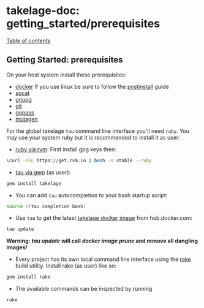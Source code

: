 # takelage-doc: getting_started/prerequisites

[Table of contents](../../README.md)

## Getting Started: prerequisites

On your host system install these prerequisites:
- [docker](https://docs.docker.com/get-docker/)
  If you use linux be sure to follow the
  [postinstall](https://docs.docker.com/engine/install/linux-postinstall/)
  guide
- [socat](http://www.dest-unreach.org/socat/)
- [gnupg](https://gnupg.org/)
- [git](https://git-scm.com)
- [gopass](https://www.gopass.pw)
- [mutagen](https://mutagen.io/)

For the global takelage `tau` command line interface you'll need `ruby`.
You may use your system ruby but it is recommended to install it as user:
- [ruby via rvm](https://rvm.io): First install gpg keys then:
```bash
\curl -sSL https://get.rvm.io | bash -s stable --ruby
```
- [tau via gem](https://github.com/geospin-takelage/takelage-cli) (as user):
```bash
gem install takelage
```
- You can add `tau` autocompletion to your bash startup script:
```bash
source <(tau completion bash)
```
- Use `tau` to get the latest
  [takelage docker image](https://hub.docker.com/r/takelage/takelage)
  from hub.docker.com:
```bash
tau update
```
**Warning: *tau update* will call *docker image prune* and remove all dangling images!**
- Every project has its own local command line interface using the
  [rake](https://github.com/ruby/rake) build utility.
  Install rake (as user) like so:
```bash
gem install rake
```
-  The available commands can be inspected by running
```bash
rake
```
